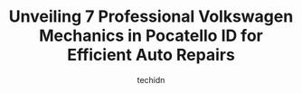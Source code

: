 ---
layout: ampstory
image: https://images.unsplash.com/photo-1494976388531-d1058494cdd8?ixlib=rb-4.0.3&ixid=MnwxMjA3fDB8MHxwaG90by1wYWdlfHx8fGVufDB8fHx8&auto=format&fit=crop&w=640&h=853&q=80
author: techidn
featured: false
description: Discover the 7 best Volkswagen Mechanic in Pocatello ID, USA and ensure your vehicle receives the highest quality of care. These trusted professionals are known for their skill, knowledge, a
title: Unveiling 7 Professional Volkswagen Mechanics in Pocatello ID for Efficient Auto Repairs
cover:
   title: Unveiling 7 Professional Volkswagen Mechanics in Pocatello ID for Efficient Auto Repairs
   subtitle: Rickpate
   background: https://images.unsplash.com/photo-1494976388531-d1058494cdd8?ixlib=rb-4.0.3&ixid=MnwxMjA3fDB8MHxwaG90by1wYWdlfHx8fGVufDB8fHx8&auto=format&fit=crop&w=640&h=853&q=80

pages: 
 - layout: thirds
   top: <h1>#1 Master AutoTech</h1>
   bottom: "<p>Master muffler has quickly become our go to mechanic in Pocatello. My wife and I (unfortunately) have had some car troubles this year, and every-time we go to master muff</p>"
   background: https://www.knot35.com/toplist/wp-content/uploads/2023/06/best-volkswagen-mechanic-1-in-pocatello-id-1685838536.jpeg
   backgroundblur: true
 - layout: thirds
   top: <h1>#2 Todds Automotive</h1>
   bottom: "<p>5840 Industry Way, Chubbuck, ID 83202, United States</p>"
   background: https://www.knot35.com/toplist/wp-content/uploads/2023/06/best-volkswagen-mechanic-2-in-pocatello-id-1685838536.png
   cta:
      link: https://www.knot35.com/toplist/unveiling-7-professional-volkswagen-mechanics-in-pocatello-id-for-efficient-auto-repairs/
      text: Unveiling 7 Professional Volkswagen Mechanics in Pocatello ID for Efficient Auto Repairs
 - layout: thirds
   top: <h1>#3 Manic Mechanic</h1>
   bottom: "<p>450 N Main St, Pocatello, ID 83204, United States</p>"
   background: https://www.knot35.com/toplist/wp-content/uploads/2023/06/best-volkswagen-mechanic-3-in-pocatello-id-1685838537.jpeg
   cta:
      link: https://www.knot35.com/toplist/unveiling-7-professional-volkswagen-mechanics-in-pocatello-id-for-efficient-auto-repairs/
      text: Unveiling 7 Professional Volkswagen Mechanics in Pocatello ID for Efficient Auto Repairs
 - layout: thirds
   top: <h1>#4 Accu-Tech Auto Repair</h1>
   bottom: "<p>460 E Wyeth St, Pocatello, ID 83201, United States</p>"
   background: https://images.unsplash.com/photo-1536745287225-21d689278fd1?ixlib=rb-4.0.3&ixid=MnwxMjA3fDB8MHxwaG90by1wYWdlfHx8fGVufDB8fHx8&auto=format&fit=crop&w=640&h=853&q=80
   cta:
      link: https://www.knot35.com/toplist/unveiling-7-professional-volkswagen-mechanics-in-pocatello-id-for-efficient-auto-repairs/
      text: Unveiling 7 Professional Volkswagen Mechanics in Pocatello ID for Efficient Auto Repairs
 - layout: thirds
   top: <h1>#5 The Pit Stop Auto Repair</h1>
   bottom: "<p>255 S Arthur Ave, Pocatello, ID 83204, United States</p>"
   background: https://images.unsplash.com/photo-1552083974-186346191183?ixlib=rb-4.0.3&ixid=MnwxMjA3fDB8MHxwaG90by1wYWdlfHx8fGVufDB8fHx8&auto=format&fit=crop&w=640&h=853&q=80
   cta:
      link: https://www.knot35.com/toplist/unveiling-7-professional-volkswagen-mechanics-in-pocatello-id-for-efficient-auto-repairs/
      text: Unveiling 7 Professional Volkswagen Mechanics in Pocatello ID for Efficient Auto Repairs
 - layout: thirds
   top: <h1>#6 Sun Power Automotive</h1>
   bottom: "<p>275 McKinley Ave, Pocatello, ID 83201, United States</p>"
   background: https://images.unsplash.com/photo-1595364397663-fca4f075d796?ixlib=rb-4.0.3&ixid=MnwxMjA3fDB8MHxwaG90by1wYWdlfHx8fGVufDB8fHx8&auto=format&fit=crop&w=640&h=853&q=80
   cta:
      link: https://www.knot35.com/toplist/unveiling-7-professional-volkswagen-mechanics-in-pocatello-id-for-efficient-auto-repairs/
      text: Unveiling 7 Professional Volkswagen Mechanics in Pocatello ID for Efficient Auto Repairs
 - layout: thirds
   top: <h1>#7 Mels Repair</h1>
   bottom: "<p>829 E Oak St, Pocatello, ID 83201, United States</p>"
   background: https://images.unsplash.com/photo-1591393223703-56fe1347ac62?ixlib=rb-4.0.3&ixid=MnwxMjA3fDB8MHxwaG90by1wYWdlfHx8fGVufDB8fHx8&auto=format&fit=crop&w=640&h=853&q=80
   cta:
      link: https://www.knot35.com/toplist/unveiling-7-professional-volkswagen-mechanics-in-pocatello-id-for-efficient-auto-repairs/
      text: Unveiling 7 Professional Volkswagen Mechanics in Pocatello ID for Efficient Auto Repairs
 - layout: thirds
   middle: Continue reading...
   background: https://images.unsplash.com/photo-1534312527009-56c7016453e6?ixlib=rb-4.0.3&ixid=MnwxMjA3fDB8MHxwaG90by1wYWdlfHx8fGVufDB8fHx8&auto=format&fit=crop&w=640&h=853&q=80
   cta:
      link: https://www.knot35.com/toplist/unveiling-7-professional-volkswagen-mechanics-in-pocatello-id-for-efficient-auto-repairs/
      text: Unveiling 7 Professional Volkswagen Mechanics in Pocatello ID for Efficient Auto Repairs
      
---